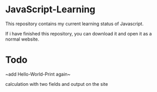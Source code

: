 # JavaScript-Learning

This repository contains my current learning status of Javascript.

If i have finished this repository, you can download it and open it as a normal website.

# Todo
~add Hello-World-Print again~

calculation with two fields and output on the site
